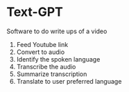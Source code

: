 # Text-GPT
Software to do write ups of a video

1. Feed Youtube link
2. Convert to audio
3. Identify the spoken language
4. Transcribe the audio
5. Summarize transcription
6. Translate to user preferred language


